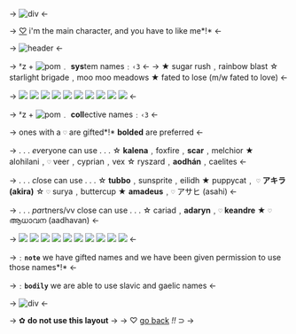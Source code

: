 -> ![div](https://64.media.tumblr.com/08d5d9036c21f91ad12e5bde7ec11ee0/1aceb5a3f53ca95d-c0/s400x600/c50dbeb0e4e129204bb567682c280fc1f2457507.gif) <-

-> [♡](https://open.spotify.com/track/54A4aGA5rmDBJqD2yFAgJI?si=f46b6477f3994251) i'm the main character, and you have to like me*!* <-

-> ![header](https://i.postimg.cc/Rh8s9xYC/blur-edges-20.png) <-

-> ᶻz + ![pom](https://pixels.crd.co/assets/images/gallery02/ff4dfac3.gif?v=98a10279)﹒ **sys**tem names﹕`‹𝟹` <-
-> ★ sugar rush﹐rainbow blast
☆ starlight brigade﹐moo moo meadows
★ fated to lose (m/w fated to love) <-

-> ![](https://img.photobucket.com/albums/v252/shaquanda/dumpitydump/pixelwixel/s27.gif) ![](https://img.photobucket.com/albums/v252/shaquanda/dumpitydump/pixelwixel/s28.gif) ![](https://img.photobucket.com/albums/v252/shaquanda/dumpitydump/pixelwixel/s27.gif) ![](https://img.photobucket.com/albums/v252/shaquanda/dumpitydump/pixelwixel/s28.gif) ![](https://img.photobucket.com/albums/v252/shaquanda/dumpitydump/pixelwixel/s27.gif) ![](https://img.photobucket.com/albums/v252/shaquanda/dumpitydump/pixelwixel/s28.gif) ![](https://img.photobucket.com/albums/v252/shaquanda/dumpitydump/pixelwixel/s27.gif) ![](https://img.photobucket.com/albums/v252/shaquanda/dumpitydump/pixelwixel/s28.gif) ![](https://img.photobucket.com/albums/v252/shaquanda/dumpitydump/pixelwixel/s27.gif) ![](https://img.photobucket.com/albums/v252/shaquanda/dumpitydump/pixelwixel/s28.gif) <-

-> ᶻz + ![pom](https://pixels.crd.co/assets/images/gallery02/ff4dfac3.gif?v=98a10279)﹒ **coll**ective names﹕`‹𝟹` <-

-> ones with a `♡` are gifted*!*
**bolded** are preferred <-

-> . . . *ev*eryone can use . . .
☆ **kalena**﹐foxfire﹐**scar**﹐melchior
★ alohilani﹐`♡` veer﹐cyprian﹐vex
☆ ryszard﹐**aodhán**﹐caelites <-

-> . . . *cl*ose can use . . .
☆ **tubbo**﹐sunsprite﹐eilidh
★ puppycat﹐ `♡` **アキラ(akira)**
☆ `♡` surya﹐buttercup
★ **amadeus**﹐`♡` アサヒ (asahi) <-

-> . . . *pa*rtners/vv close can use . . .
☆ cariad﹐**adaryn**﹐`♡` **keandre**
★ `♡` ആധാവന (aadhavan) <-

-> ![](https://img.photobucket.com/albums/v252/shaquanda/dumpitydump/pixelwixel/s27.gif) ![](https://img.photobucket.com/albums/v252/shaquanda/dumpitydump/pixelwixel/s28.gif) ![](https://img.photobucket.com/albums/v252/shaquanda/dumpitydump/pixelwixel/s27.gif) ![](https://img.photobucket.com/albums/v252/shaquanda/dumpitydump/pixelwixel/s28.gif) ![](https://img.photobucket.com/albums/v252/shaquanda/dumpitydump/pixelwixel/s27.gif) ![](https://img.photobucket.com/albums/v252/shaquanda/dumpitydump/pixelwixel/s28.gif) ![](https://img.photobucket.com/albums/v252/shaquanda/dumpitydump/pixelwixel/s27.gif) ![](https://img.photobucket.com/albums/v252/shaquanda/dumpitydump/pixelwixel/s28.gif) ![](https://img.photobucket.com/albums/v252/shaquanda/dumpitydump/pixelwixel/s27.gif) ![](https://img.photobucket.com/albums/v252/shaquanda/dumpitydump/pixelwixel/s28.gif) <-

->﹕**`note`** we have gifted names and we have
been given permission to use those names*!* <-

->﹕**`bodily`** we are able to use slavic and gaelic names <-

-> ![div](https://64.media.tumblr.com/08d5d9036c21f91ad12e5bde7ec11ee0/1aceb5a3f53ca95d-c0/s400x600/c50dbeb0e4e129204bb567682c280fc1f2457507.gif) <-

-> ✿ **do not use this layout** ->
-> ♡ [go back](https://rentry.org/lectern) *!!* ⊃ ->